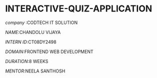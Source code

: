 # INTERACTIVE-QUIZ-APPLICATION
*company* :CODTECH IT SOLUTION

*NAME*:CHANDOLU VIJAYA

*INTERN ID*:CT08DY2498

*DOMAIN*:FRONTEND WEB DEVELOPMENT

*DURATION*:8 WEEKS

*MENTOR*:NEELA SANTHOSH

